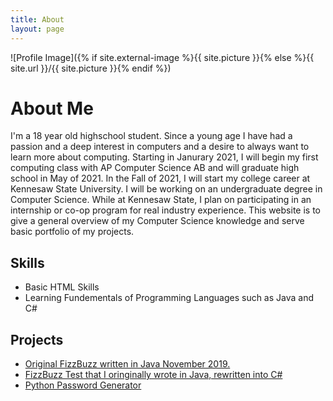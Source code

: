 ```yaml
---
title: About
layout: page
---
```

![Profile Image]({% if site.external-image %}{{ site.picture }}{% else %}{{ site.url }}/{{ site.picture }}{% endif %})

<h1>About Me</h1>

<p>I'm a 18 year old highschool student. Since a young age I have had a passion and a deep interest in computers and a desire to always want to learn more about computing. Starting in Janurary 2021, I will begin my first computing class with AP Computer Science AB and will graduate high school in May of 2021. In the Fall of 2021, I will start my college career at Kennesaw State University. I will be working on an undergraduate degree in Computer Science. While at Kennesaw State, I plan on participating in an internship or co-op program for real industry experience. This website is to give a general overview of my Computer Science knowledge and serve basic portfolio of my projects.</p>
                
    

<h2>Skills</h2>

<ul class="skill-list">
	<li>Basic HTML Skills</li>
	<li>Learning Fundementals of Programming Languages such as Java and C#</li>
	
</ul>

<h2>Projects</h2>

<ul>
	<li><a href="https://github.com/TreyBMorris/FizzBuzz">Original FizzBuzz written in Java November 2019.</a></li>
	<li><a href="https://github.com/TreyBMorris/FizzBuzzCSharp">FizzBuzz Test that I oringinally wrote in Java, rewritten into C#</a></li>
	<li><a href="https://github.com/TreyBMorris/PythonPasswordGenerator">Python Password Generator</a></li>
	
</ul>

